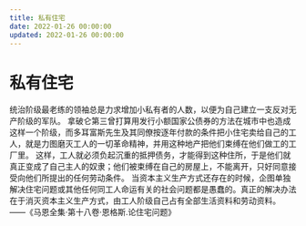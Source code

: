 ```yaml
---
title: 私有住宅
date: 2022-01-26 00:00:00
updated: 2022-01-26 00:00:00
---
```


# 私有住宅

统治阶级最老练的领袖总是力求增加小私有者的人数，以便为自己建立一支反对无产阶级的军队。
拿破仑第三曾打算用发行小额国家公债券的方法在城市中也造成这样一个阶级，而多耳富斯先生及其同僚按逐年付款的条件把小住宅卖给自己的工人，就是力图磨灭工人的一切革命精神，并用这种地产把他们束缚在他们做工的工厂里。
这样，工人就必须负起沉重的抵押债务，才能得到这种住所，于是他们就真正变成了自己主人的奴隶；他们被束缚在自己的房屋上，不能离开，只好同意接受向他们所提出的任何劳动条件。
当资本主义生产方式还存在的时候，企图单独解决住宅问题或其他任何同工人命运有关的社会问题都是愚蠢的。真正的解决办法在于消灭资本主义生产方式，由工人阶级自己占有全部生活资料和劳动资料。
——《马恩全集·第十八卷·恩格斯.论住宅问题》
